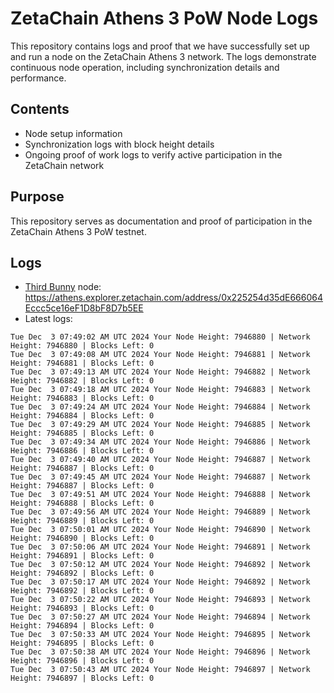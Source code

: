 # ZetaChain Athens 3 PoW Node Logs
This repository contains logs and proof that we have successfully set up and run a node on the ZetaChain Athens 3 network. The logs demonstrate continuous node operation, including synchronization details and performance.

## Contents
- Node setup information
- Synchronization logs with block height details
- Ongoing proof of work logs to verify active participation in the ZetaChain network

## Purpose
This repository serves as documentation and proof of participation in the ZetaChain Athens 3 PoW testnet.

## Logs

- [Third Bunny](https://thirdbunny.xyz/) node: https://athens.explorer.zetachain.com/address/0x225254d35dE666064Eccc5ce16eF1D8bF8D7b5EE
- Latest logs:
```
Tue Dec  3 07:49:02 AM UTC 2024 Your Node Height: 7946880 | Network Height: 7946880 | Blocks Left: 0
Tue Dec  3 07:49:08 AM UTC 2024 Your Node Height: 7946881 | Network Height: 7946881 | Blocks Left: 0
Tue Dec  3 07:49:13 AM UTC 2024 Your Node Height: 7946882 | Network Height: 7946882 | Blocks Left: 0
Tue Dec  3 07:49:18 AM UTC 2024 Your Node Height: 7946883 | Network Height: 7946883 | Blocks Left: 0
Tue Dec  3 07:49:24 AM UTC 2024 Your Node Height: 7946884 | Network Height: 7946884 | Blocks Left: 0
Tue Dec  3 07:49:29 AM UTC 2024 Your Node Height: 7946885 | Network Height: 7946885 | Blocks Left: 0
Tue Dec  3 07:49:34 AM UTC 2024 Your Node Height: 7946886 | Network Height: 7946886 | Blocks Left: 0
Tue Dec  3 07:49:40 AM UTC 2024 Your Node Height: 7946887 | Network Height: 7946887 | Blocks Left: 0
Tue Dec  3 07:49:45 AM UTC 2024 Your Node Height: 7946887 | Network Height: 7946887 | Blocks Left: 0
Tue Dec  3 07:49:51 AM UTC 2024 Your Node Height: 7946888 | Network Height: 7946888 | Blocks Left: 0
Tue Dec  3 07:49:56 AM UTC 2024 Your Node Height: 7946889 | Network Height: 7946889 | Blocks Left: 0
Tue Dec  3 07:50:01 AM UTC 2024 Your Node Height: 7946890 | Network Height: 7946890 | Blocks Left: 0
Tue Dec  3 07:50:06 AM UTC 2024 Your Node Height: 7946891 | Network Height: 7946891 | Blocks Left: 0
Tue Dec  3 07:50:12 AM UTC 2024 Your Node Height: 7946892 | Network Height: 7946892 | Blocks Left: 0
Tue Dec  3 07:50:17 AM UTC 2024 Your Node Height: 7946892 | Network Height: 7946892 | Blocks Left: 0
Tue Dec  3 07:50:22 AM UTC 2024 Your Node Height: 7946893 | Network Height: 7946893 | Blocks Left: 0
Tue Dec  3 07:50:27 AM UTC 2024 Your Node Height: 7946894 | Network Height: 7946894 | Blocks Left: 0
Tue Dec  3 07:50:33 AM UTC 2024 Your Node Height: 7946895 | Network Height: 7946895 | Blocks Left: 0
Tue Dec  3 07:50:38 AM UTC 2024 Your Node Height: 7946896 | Network Height: 7946896 | Blocks Left: 0
Tue Dec  3 07:50:43 AM UTC 2024 Your Node Height: 7946897 | Network Height: 7946897 | Blocks Left: 0
```
